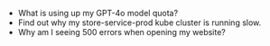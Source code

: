 - What is using up my GPT-4o model quota? 
- Find out why my store-service-prod kube cluster is running slow. 
- Why am I seeing 500 errors when opening my website?